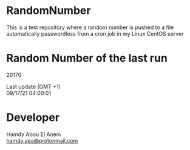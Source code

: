 # RandomNumber    
This is a test repository where a random number is pushed to a file automatically passwordless from a cron job in my Linux CentOS server    
# Random Number of the last run   
20170
      
Last update (GMT +1)    
09/17/21 04:00:01
# Developer    
Hamdy Abou El Anein   
hamdy.aea@protonmail.com
